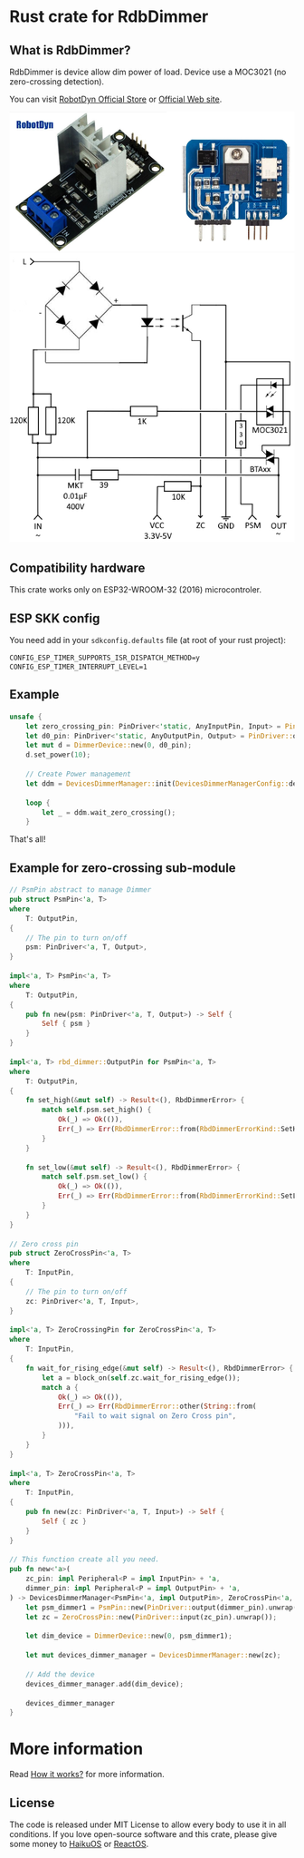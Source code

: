 # Rust crate for RdbDimmer

## What is RdbDimmer?

RdbDimmer is device allow dim power of load. Device use a MOC3021 (no zero-crossing detection).

You can visit [RobotDyn Official Store](https://robotdyn.fr.aliexpress.com/store/1950989) or [Official Web site](https://robotdyn.com).

![Rdb Dimmer](doc/rbddimmer.jpg)
![Rdb Dimmer schema](doc/rbddimmer_schema.jpg)

## Compatibility hardware

This crate works only on ESP32-WROOM-32 (2016) microcontroler.

## ESP SKK config

You need add in your `sdkconfig.defaults` file (at root of your rust project):
```
CONFIG_ESP_TIMER_SUPPORTS_ISR_DISPATCH_METHOD=y
CONFIG_ESP_TIMER_INTERRUPT_LEVEL=1
```

## Example

```rust
unsafe {
    let zero_crossing_pin: PinDriver<'static, AnyInputPin, Input> = PinDriver::input(AnyInputPin::new(2)).unwrap();
    let d0_pin: PinDriver<'static, AnyOutputPin, Output> = PinDriver::output(AnyOutputPin::new(4)).unwrap();
    let mut d = DimmerDevice::new(0, d0_pin);
    d.set_power(10);

    // Create Power management
    let ddm = DevicesDimmerManager::init(DevicesDimmerManagerConfig::default_50_hz(zero_crossing_pin, vec![d])).unwrap();

    loop {
        let _ = ddm.wait_zero_crossing();
    }
```

That's all!

## Example for zero-crossing sub-module

```rust
// PsmPin abstract to manage Dimmer
pub struct PsmPin<'a, T>
where
    T: OutputPin,
{
    // The pin to turn on/off
    psm: PinDriver<'a, T, Output>,
}

impl<'a, T> PsmPin<'a, T>
where
    T: OutputPin,
{
    pub fn new(psm: PinDriver<'a, T, Output>) -> Self {
        Self { psm }
    }
}

impl<'a, T> rbd_dimmer::OutputPin for PsmPin<'a, T>
where
    T: OutputPin,
{
    fn set_high(&mut self) -> Result<(), RbdDimmerError> {
        match self.psm.set_high() {
            Ok(_) => Ok(()),
            Err(_) => Err(RbdDimmerError::from(RbdDimmerErrorKind::SetHigh)),
        }
    }

    fn set_low(&mut self) -> Result<(), RbdDimmerError> {
        match self.psm.set_low() {
            Ok(_) => Ok(()),
            Err(_) => Err(RbdDimmerError::from(RbdDimmerErrorKind::SetLow)),
        }
    }
}

// Zero cross pin
pub struct ZeroCrossPin<'a, T>
where
    T: InputPin,
{
    // The pin to turn on/off
    zc: PinDriver<'a, T, Input>,
}

impl<'a, T> ZeroCrossingPin for ZeroCrossPin<'a, T>
where
    T: InputPin,
{
    fn wait_for_rising_edge(&mut self) -> Result<(), RbdDimmerError> {
        let a = block_on(self.zc.wait_for_rising_edge());
        match a {
            Ok(_) => Ok(()),
            Err(_) => Err(RbdDimmerError::other(String::from(
                "Fail to wait signal on Zero Cross pin",
            ))),
        }
    }
}

impl<'a, T> ZeroCrossPin<'a, T>
where
    T: InputPin,
{
    pub fn new(zc: PinDriver<'a, T, Input>) -> Self {
        Self { zc }
    }
}

// This function create all you need.
pub fn new<'a>(
    zc_pin: impl Peripheral<P = impl InputPin> + 'a,
    dimmer_pin: impl Peripheral<P = impl OutputPin> + 'a,
) -> DevicesDimmerManager<PsmPin<'a, impl OutputPin>, ZeroCrossPin<'a, impl InputPin>> {
    let psm_dimmer1 = PsmPin::new(PinDriver::output(dimmer_pin).unwrap());
    let zc = ZeroCrossPin::new(PinDriver::input(zc_pin).unwrap());

    let dim_device = DimmerDevice::new(0, psm_dimmer1);

    let mut devices_dimmer_manager = DevicesDimmerManager::new(zc);

    // Add the device
    devices_dimmer_manager.add(dim_device);

    devices_dimmer_manager
}
```

# More information

Read [How it works?](doc/HOW-IT-WORKS.md) for more information.

## License

The code is released under MIT License to allow every body to use it in all conditions. If you love open-source software and this crate, please give some money to [HaikuOS](https://haiku-os.org/) or [ReactOS](https://reactos.org).
